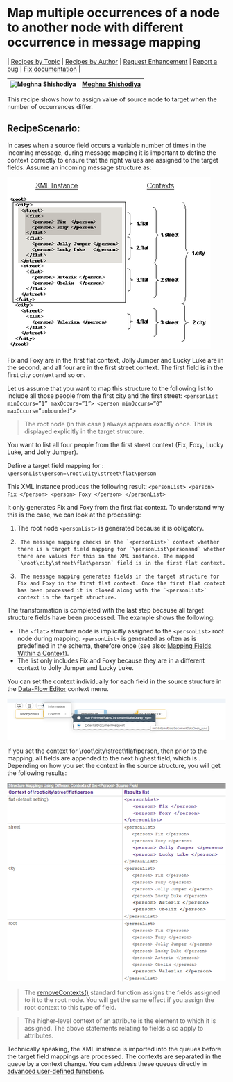 # Map multiple occurrences of a node to another node with different occurrence in message mapping

\| [Recipes by Topic](../../readme.md ) \| [Recipes by Author](../../author.md ) \| [Request Enhancement](https://github.com/SAP-samples/cloud-integration-flow/issues/new?assignees=&labels=Recipe%20Fix,enhancement&template=recipe-request.md&title=Improve%20Map-multiple-occurrences-of-a-node-to-another-node-with-different-occurrence-in-message-mapping ) \| [Report a bug](https://github.com/SAP-samples/cloud-integration-flow/issues/new?assignees=&labels=Recipe%20Fix,bug&template=bug_report.md&title=Issue%20with%20Map-multiple-occurrences-of-a-node-to-another-node-with-different-occurrence-in-message-mapping ) \| [Fix documentation](https://github.com/SAP-samples/cloud-integration-flow/issues/new?assignees=&labels=Recipe%20Fix,documentation&template=bug_report.md&title=Docu%20fix%20Map-multiple-occurrences-of-a-node-to-another-node-with-different-occurrence-in-message-mapping ) \|

![Meghna Shishodiya](https://github.com/author-profile.png?size=50 ) | [Meghna Shishodiya](https://github.com/author-profile ) |
----|----|

This recipe shows how to assign value of source node to target when the number of occurrences differ.

## Recipe**Scenario:**
In cases when a source field occurs a variable number of times in the incoming message, during message mapping it is important to define the context correctly to ensure that the right values are assigned to the target fields.
Assume an incoming message structure as:

![Sample](Sample.png)


Fix and Foxy are in the first flat context, Jolly Jumper and Lucky Luke are in the second, and all four are in the first street context. The first <street> field is in the first city context and so on.

Let us assume that you want to map this structure to the following list to include all those people from the first city and the first street:
`<personList minOccurs=”1” maxOccurs=”1”>
  <person minOccurs=“0” maxOccurs=”unbounded“>`


>The root node (in this case <personList>) always appears exactly once. This is displayed explicitly in the target structure.

You want to list all four people from the first street context (Fix, Foxy, Lucky Luke, and Jolly Jumper).

Define a target field mapping for <person>:
`\personList\person=\root\city\street\flat\person`

This XML instance produces the following result:
`<personList>
   <person> Fix </person>
   <person> Foxy </person>
</personList>`

It only generates Fix and Foxy from the first flat context. To understand why this is the case, we can look at the processing:

 1.  The root node `<personList>` is generated because it is obligatory.
 2.      The message mapping checks in the `<personList>` context whether there is a target field mapping for `\personList\personand` whether there are values for this in the XML instance. The mapped `\root\city\street\flat\person` field is in the first flat context.
 3.      The message mapping generates fields in the target structure for Fix and Foxy in the first flat context. Once the first flat context has been processed it is closed along with the `<personList>` context in the target structure.

The transformation is completed with the last step because all target structure fields have been processed. The example shows the following:
* The `<flat>` structure node is implicitly assigned to the `<personList>` root node during mapping. `<personList>` is generated as often as is predefined in the schema, therefore once (see also: [Mapping Fields Within a Context](https://help.sap.com/saphelp_banking60/helpdata/en/e4/82cf0ec8b9494db92e27e2be69524f/content.htm)).
* The list only includes Fix and Foxy because they are in a different context to Jolly Jumper and Lucky Luke.

You can set the context individually for each field in the source structure in the [Data-Flow Editor](https://help.sap.com/saphelp_banking60/helpdata/en/50/19b7814d480d47a6f95ce8f864905c/content.htm) context menu.

![context](context.png)

If you set the <street> context for \root\city\street\flat\person, then prior to the mapping, all <person> fields are appended to the next highest field, which is <street>. Depending on how you set the context in the source structure, you will get the following results:

![result](result.png)

 > The [removeContexts()](https://help.sap.com/saphelp_banking60/helpdata/en/1f/ea0fb12403844bbb6c4cbc8a00cda9/content.htm) standard function assigns the fields assigned to it to the root node. You will get the same effect if you assign the root context to this type of field.

>The higher-level context of an attribute is the element to which it is assigned. The above statements relating to fields also apply to attributes.

Technically speaking, the XML instance is imported into the queues before the target field mappings are processed. The contexts are separated in the queue by a context change. You can address these queues directly in [advanced user-defined functions](https://help.sap.com/saphelp_banking60/helpdata/en/f8/2857cbc374da48993c8eb7d3c8c87a/content.htm).
